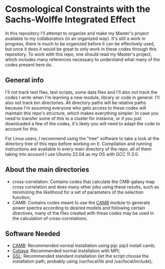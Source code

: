 # Cosmological Constraints with the Sachs-Wolffe Integrated Effect
In this repository I'll attempt to organize and make my Master's project available to my collaborators (in an organized way). It's still a work in progress, there is much to be organized before it can be effectively used, but once it does it would be great to only work in these codes through this repository. To work with this repo, one should read my Master's project, which includes many references necessary to understand what many of the codes present here do.

## General info

I'll not track test files, test scripts, some data files and I'll also not track the codes I write when I'm learning a new module, library or code in general. I'll also not track bin directories. All directory paths will be relative paths because I'm assuming everyone who gets access to these codes will maintain this repo's structure, which makes everything simpler. In case you need to transfer some of this to a cluster for instance, or if you just downloaded a few of the codes, it's likely you will need to adapt the code to account for this. 

For Linux users, I recommend using the "tree" software to take a look at the directory tree of this repo before working on it. Compilation and running instructions are available in every main directory of the repo, all of them taking into account I use Ubuntu 22.04 as my OS with GCC 11.3.0.  

## About the main directories

- cross-correlation: Contains codes that calculate the CMB-galaxy map cross correlation and does many other jobs using these results, such as minimizing the likelihood for a set of parameters of the selection function;
- CAMB: Contains codes meant to use the [CAMB](https://camb.info/) module to generate power spectra according to desired models and following certain directives, many of the files created with these codes may be used in the calculation of cross-correlations.

## Software Needed

- [CAMB](https://camb.info/): Recommended normal installation using pip: pip3 install camb;
- [Cobaya](https://cobaya.readthedocs.io/en/latest/installation.html): Recommended normal installation with MPI;
- [GSL](https://www.gnu.org/software/gsl/): Recommended standard installation (let the script choose the installation path, probably using /usr/local/lib and /usr/local/include);
